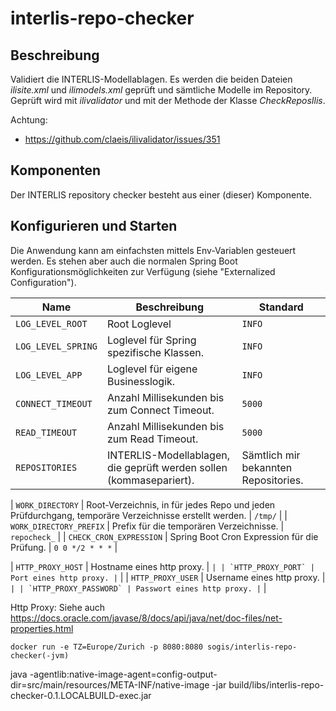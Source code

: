 # interlis-repo-checker

## Beschreibung


Validiert die INTERLIS-Modellablagen. Es werden die beiden Dateien _ilisite.xml_ und _ilimodels.xml_ geprüft und sämtliche Modelle im Repository. Geprüft wird mit _ilivalidator_ und mit der Methode der Klasse _CheckReposIlis_.

Achtung:
- https://github.com/claeis/ilivalidator/issues/351

## Komponenten

Der INTERLIS repository checker besteht aus einer (dieser) Komponente.

## Konfigurieren und Starten

Die Anwendung kann am einfachsten mittels Env-Variablen gesteuert werden. Es stehen aber auch die normalen Spring Boot Konfigurationsmöglichkeiten zur Verfügung (siehe "Externalized Configuration").

| Name | Beschreibung | Standard |
|-----|-----|-----|
| `LOG_LEVEL_ROOT` | Root Loglevel | `INFO` |
| `LOG_LEVEL_SPRING` | Loglevel für Spring spezifische Klassen. | `INFO` |
| `LOG_LEVEL_APP` | Loglevel für eigene Businesslogik. | `INFO` |
| `CONNECT_TIMEOUT` | Anzahl Millisekunden bis zum Connect Timeout. | `5000` |
| `READ_TIMEOUT` | Anzahl Millisekunden bis zum Read Timeout. | `5000` |
| `REPOSITORIES` | INTERLIS-Modellablagen, die geprüft werden sollen (kommasepariert). | Sämtlich mir bekannten Repositories. |

| `WORK_DIRECTORY` | Root-Verzeichnis, in für jedes Repo und jeden Prüfdurchgang, temporäre Verzeichnisse erstellt werden. | `/tmp/` |
| `WORK_DIRECTORY_PREFIX` | Prefix für die temporären Verzeichnisse. | `repocheck_` |
| `CHECK_CRON_EXPRESSION` | Spring Boot Cron Expression für die Prüfung. | `0 0 */2 * * *` |

| `HTTP_PROXY_HOST` | Hostname eines http proxy. | `` |
| `HTTP_PROXY_PORT` | Port eines http proxy. | `` |
| `HTTP_PROXY_USER` | Username eines http proxy. | `` |
| `HTTP_PROXY_PASSWORD` | Passwort eines http proxy. | `` |

Http Proxy: Siehe auch https://docs.oracle.com/javase/8/docs/api/java/net/doc-files/net-properties.html


```
docker run -e TZ=Europe/Zurich -p 8080:8080 sogis/interlis-repo-checker(-jvm)
```



java -agentlib:native-image-agent=config-output-dir=src/main/resources/META-INF/native-image -jar build/libs/interlis-repo-checker-0.1.LOCALBUILD-exec.jar
